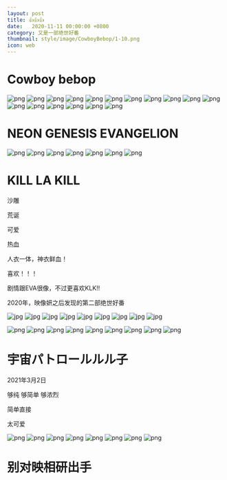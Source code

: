 ```yaml
---
layout: post
title: 👍👍👍
date:   2020-11-11 00:00:00 +0800
category: 又是一部绝世好番
thumbnail: style/image/CowboyBebop/1-10.png
icon: web
---
```





# Cowboy bebop


![png](/myPage/style/image/CowboyBebop/1-1.jpg)
![png](/myPage/style/image/CowboyBebop/1-10.jpg)
![png](/myPage/style/image/CowboyBebop/1-11.jpg)
![png](/myPage/style/image/CowboyBebop/1-12.jpg)
![png](/myPage/style/image/CowboyBebop/1-13.jpg)
![png](/myPage/style/image/CowboyBebop/1-14.jpg)
![png](/myPage/style/image/CowboyBebop/1-15.jpg)
![png](/myPage/style/image/CowboyBebop/1-16.jpg)
![png](/myPage/style/image/CowboyBebop/1-17.jpg)
![png](/myPage/style/image/CowboyBebop/1-2.jpg)
![png](/myPage/style/image/CowboyBebop/1-3.jpg)
![png](/myPage/style/image/CowboyBebop/1-4.jpg)
![png](/myPage/style/image/CowboyBebop/1-5.jpg)
![png](/myPage/style/image/CowboyBebop/1-6.jpg)
![png](/myPage/style/image/CowboyBebop/1-7.jpg)
![png](/myPage/style/image/CowboyBebop/1-8.jpg)
![png](/myPage/style/image/CowboyBebop/1-9.jpg)









# NEON GENESIS EVANGELION






![png](/myPage/style/image/EVA/1-1.jpg)
![png](/myPage/style/image/EVA/1-2.jpg)
![png](/myPage/style/image/EVA/1-3.jpg)
![png](/myPage/style/image/EVA/1-4.jpg)
![png](/myPage/style/image/EVA/1-5.jpg)
![png](/myPage/style/image/EVA/1-6.jpg)
![png](/myPage/style/image/EVA/1-7.jpg)






# KILL LA KILL 



沙雕

荒诞

可爱

热血

人衣一体，神衣鲜血！

喜欢！！！ 


剧情跟EVA很像，不过更喜欢KLK!!  


2020年，映像妍之后发现的第二部绝世好番


![jpg](\myPage\style\image\KILL_LA_KILL\1-1.jpg)
![jpg](\myPage\style\image\KILL_LA_KILL\1-2.jpg)
![jpg](\myPage\style\image\KILL_LA_KILL\1-3.jpg)
![jpg](\myPage\style\image\KILL_LA_KILL\1-4.jpg)
![jpg](\myPage\style\image\KILL_LA_KILL\1-5.jpg)
![jpg](\myPage\style\image\KILL_LA_KILL\1-6.jpg)
![jpg](\myPage\style\image\KILL_LA_KILL\1-7.jpg)
![jpg](\myPage\style\image\KILL_LA_KILL\1-8.jpg)
![jpg](\myPage\style\image\KILL_LA_KILL\1-9.jpg)


![png](\myPage\style\image\KILL_LA_KILL\1-1.png)
![png](\myPage\style\image\KILL_LA_KILL\1-2.png)
![png](\myPage\style\image\KILL_LA_KILL\1-3.png)
![png](\myPage\style\image\KILL_LA_KILL\1-4.png)
![png](\myPage\style\image\KILL_LA_KILL\1-5.png)
![png](\myPage\style\image\KILL_LA_KILL\1-6.png)
![png](\myPage\style\image\KILL_LA_KILL\1-7.png)
![png](\myPage\style\image\KILL_LA_KILL\1-8.png)
![png](\myPage\style\image\KILL_LA_KILL\1-9.png)



# 宇宙パトロールルル子

2021年3月2日

够纯 够简单 够浓烈  

简单直接

太可爱


![png](\myPage\style\image\luluco/1463717011_1_10_9722e1161c9e208d73eafd4a157694f4.jpg)
 ![png](\myPage\style\image\luluco/1466158288_2_10_6a5da7ec1b9f22d2bd4b7bc18cdb55e4.jpg)
 ![png](\myPage\style\image\luluco/20885002_1_d2.jpg)
 ![png](\myPage\style\image\luluco/20885003_1_d2.jpg)
 ![png](\myPage\style\image\luluco/710649.jpg)
 ![png](\myPage\style\image\luluco/936ebb83.jpg)
 ![png](\myPage\style\image\luluco/OIP.jpg)
 ![png](\myPage\style\image\luluco/下载.jpg)





# 别对映相研出手











